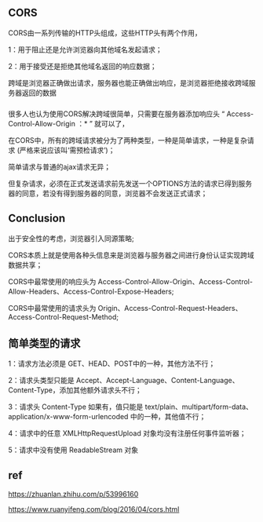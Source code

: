 ## CORS

CORS由一系列传输的HTTP头组成，这些HTTP头有两个作用，

1：用于阻止还是允许浏览器向其他域名发起请求；

2：用于接受还是拒绝其他域名返回的响应数据；

跨域是浏览器正确做出请求，服务器也能正确做出响应，是浏览器拒绝接收跨域服务器返回的数据

###

很多人也认为使用CORS解决跨域很简单，只需要在服务器添加响应头 “ Access-Control-Allow-Origin ：* ” 就可以了，

在CORS中，所有的跨域请求被分为了两种类型，一种是简单请求，一种是复杂请求 (严格来说应该叫‘需预检请求’)；

简单请求与普通的ajax请求无异；

但复杂请求，必须在正式发送请求前先发送一个OPTIONS方法的请求已得到服务器的同意，若没有得到服务器的同意，浏览器不会发送正式请求；

## Conclusion

出于安全性的考虑，浏览器引入同源策略;

CORS本质上就是使用各种头信息来是浏览器与服务器之间进行身份认证实现跨域数据共享；

CORS中最常使用的响应头为 Access-Control-Allow-Origin、Access-Control-Allow-Headers、Access-Control-Expose-Headers;

CORS中最常使用的请求头为 Origin、Access-Control-Request-Headers、Access-Control-Request-Method;

## 简单类型的请求

1：请求方法必须是 GET、HEAD、POST中的一种，其他方法不行；

2：请求头类型只能是 Accept、Accept-Language、Content-Language、Content-Type，添加其他额外请求头不行；

3：请求头 Content-Type 如果有，值只能是 text/plain、multipart/form-data、application/x-www-form-urlencoded 中的一种，其他值不行；

4：请求中的任意 XMLHttpRequestUpload 对象均没有注册任何事件监听器；

5：请求中没有使用 ReadableStream 对象

## ref

https://zhuanlan.zhihu.com/p/53996160

https://www.ruanyifeng.com/blog/2016/04/cors.html

